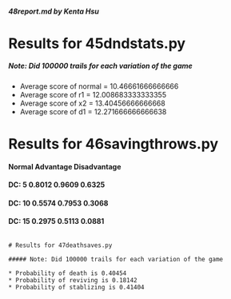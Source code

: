 ##### 48report.md by Kenta Hsu 

# Results for 45dndstats.py 

##### Note: Did 100000 trails for each variation of the game 

* Average score of normal = 10.46661666666666 
* Average score of r1 = 12.008683333333355 
* Average score of x2 = 13.40456666666668 
* Average score of d1 = 12.271666666666638 

# Results for 46savingthrows.py 


####         Normal  Advantage  Disadvantage
#### DC: 5   0.8012   0.9609     0.6325
#### DC: 10  0.5574   0.7953     0.3068
#### DC: 15  0.2975   0.5113     0.0881
```

# Results for 47deathsaves.py 

##### Note: Did 100000 trails for each variation of the game 

* Probability of death is 0.40454
* Probability of reviving is 0.18142
* Probability of stablizing is 0.41404





